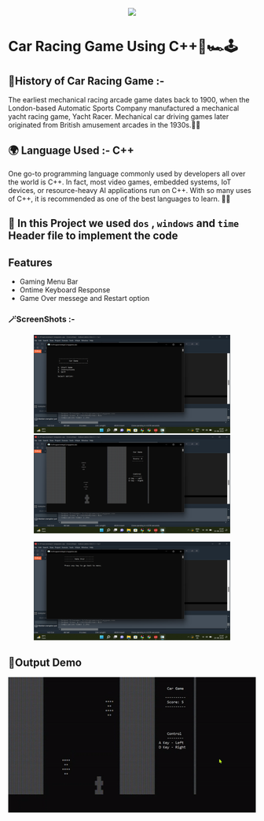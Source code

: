 <p align="center">
  <img src="https://media.giphy.com/media/3o6Zt0bTxU4tHbW2Kk/giphy.gif" width="200px">
</p> 
<p align="center">

  # Car Racing Game Using C++🚦🏎️🕹️
</p>
  
## 	🌱History of Car Racing Game :-
The earliest mechanical racing arcade game dates back to 1900, when the London-based Automatic Sports Company manufactured a mechanical yacht racing game, Yacht Racer. Mechanical car driving games later originated from British amusement arcades in the 1930s.🚗🚗

## 🌍 Language Used :- C++
One go-to programming language commonly used by developers all over the world is C++. In fact, most video games, embedded systems, IoT devices, or resource-heavy AI applications run on C++. With so many uses of C++, it is recommended as one of the best languages to learn.	🧑‍🚀

## 🧩 In this Project we used `dos` , `windows` and `time` Header file to implement the code

## Features


- Gaming Menu Bar
- Ontime Keyboard Response
- Game Over messege and Restart option

### 🪄ScreenShots :- 

<p align="center">
  <img src="https://github.com/dpit2024/Car_Racing_Game/blob/main/src/Screenshot%20(41).png" width="400" height="200">
  <img src="https://github.com/dpit2024/Car_Racing_Game/blob/main/src/Screenshot%20(43).png" width="400" height="200">
</p>
<p align="center">
  <img src="https://github.com/dpit2024/Car_Racing_Game/blob/main/src/Screenshot%20(42).png" width="400" height="200">
</p> 

## 🔮Output Demo 

<p align="center">
  <img src="https://github.com/dpit2024/Car_Racing_Game/blob/main/src/output.gif">
</p> 
